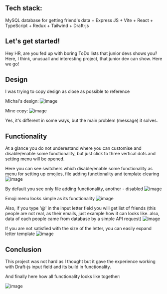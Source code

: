 ## Tech stack:
MySQL database for getting friend's data + Express JS + Vite + React + TypeScript + Redux + Tailwind + Draft-js

## Let's get started!
Hey HR, are you fed up with boring ToDo lists that junior devs shows you? Here, I think, unusuall and interesting project, that junior dev can show.
Here we go!

## Design
I was trying to copy design as close as possible to reference

Michal's design:
![image](https://github.com/b1on1kkk/Create_an_Email/assets/114521829/0b028707-40d3-4272-bb63-1f41edfd315e)

Mine copy:
![image](https://github.com/b1on1kkk/Create_an_Email/assets/114521829/ee5391a6-0fc6-40be-87ba-b552bc920986)

Yes, it's different in some ways, but the main problem (message) it solves.

## Functionality
At a glance you do not underestand where you can customise and disable/enable some functionality, but just click to three vertical dots and setting menu will be opened.

Here you can see switchers which disable/enable some functionality as menu for setting up emojies, file adding functionality and template clearing
![image](https://github.com/b1on1kkk/Create_an_Email/assets/114521829/51f67ba2-58f0-454a-988d-104479500643)

By default you see only file adding functionality, another - disabled
![image](https://github.com/b1on1kkk/Create_an_Email/assets/114521829/95b73da3-4ab1-45ab-baaa-3d3879fbf72a)

Emoji menu looks simple as its functionality
![image](https://github.com/b1on1kkk/Create_an_Email/assets/114521829/29d9f34f-68af-486b-9906-fc6035995885)

Also, if you type '@' in the input letter field you will get list of friends (this people are not real, as their emails, just example how it can looks like. also, data of each people came from database by a simple API request)
![image](https://github.com/b1on1kkk/Create_an_Email/assets/114521829/df85eb09-ffcc-4da0-9223-62f3b983c781)

If you are not satisfied with the size of the letter, you can easily expand letter template
![image](https://github.com/b1on1kkk/Create_an_Email/assets/114521829/8821ab4d-a04c-4f27-baa6-6e111947366d)


## Conclusion
This project was not hard as I thought but it gave the experience working with Draft-js input field and its build in functionality.

And finally here how all functionality looks like together:

![image](https://github.com/b1on1kkk/Create_an_Email/assets/114521829/a17c97cf-8f51-491e-b010-0ea3f3d4f611)

